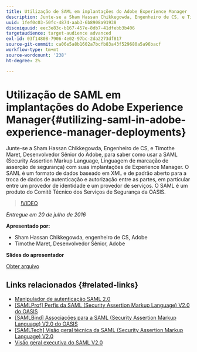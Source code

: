 ```yaml
---
title: Utilização de SAML em implantações do Adobe Experience Manager
description: Junte-se a Sham Hassan Chikkegowda, Engenheiro de CS, e Timothe Maret, Desenvolvedor Sênior do Adobe, para saber como usar a SAML (Security Assertion Markup Language, Linguagem de marcação de asserção de segurança) com suas implantações de Experience Manager. O SAML é um formato de dados baseado em XML e de padrão aberto para a troca de dados de autenticação e autorização entre as partes, em particular entre um provedor de identidade e um provedor de serviços.  O SAML é um produto do Comitê Técnico dos Serviços de Segurança da OASIS.
uuid: 1fef0c03-50fc-4874-aab3-6b8908a91938
discoiquuid: eec3e83c-b167-457e-8db7-41dfebb3b406
targetaudience: target-audience advanced
exl-id: 03f14808-7906-4e02-97bc-2da2273df817
source-git-commit: ca06e5a8b1602a7bcfb83a43f529680a5a96bacf
workflow-type: tm+mt
source-wordcount: '238'
ht-degree: 2%

---
```


# Utilização de SAML em implantações do Adobe Experience Manager{#utilizing-saml-in-adobe-experience-manager-deployments}

Junte-se a Sham Hassan Chikkegowda, Engenheiro de CS, e Timothe Maret, Desenvolvedor Sênior do Adobe, para saber como usar a SAML (Security Assertion Markup Language, Linguagem de marcação de asserção de segurança) com suas implantações de Experience Manager. O SAML é um formato de dados baseado em XML e de padrão aberto para a troca de dados de autenticação e autorização entre as partes, em particular entre um provedor de identidade e um provedor de serviços.  O SAML é um produto do Comitê Técnico dos Serviços de Segurança da OASIS.

>[!VIDEO](https://video.tv.adobe.com/v/19299/?quality=9)

*Entregue em 20 de julho de 2016*

**Apresentado por:**

* Sham Hassan Chikkegowda, engenheiro de CS, Adobe
* Timothe Maret, Desenvolvedor Sênior, Adobe

**Slides do apresentador**

[Obter arquivo](assets/aem-gems-072016-saml.pdf)

## Links relacionados {#related-links}

* [Manipulador de autenticação SAML 2.0](https://docs.adobe.com/docs/en/aem/6-2/administer/security/saml-2-0-authenticationhandler.html)
* [[SAMLProf] Perfis da SAML (Security Assertion Markup Language) V2.0 do OASIS](https://docs.oasis-open.org/security/saml/v2.0/saml-profiles-2.0-os.pdf)
* [[SAMLBind] Associações para a SAML (Security Assertion Markup Language) V2.0 do OASIS](https://docs.oasis-open.org/security/saml/v2.0/saml-bindings-2.0-os.pdf)
* [[SAMLTech] Visão geral técnica da SAML (Security Assertion Markup Language) V2.0](https://www.oasis-open.org/committees/download.php/27819/sstc-saml-tech-overview-2.0-cd-02.pdf)
* [Visão geral executiva do SAML V2.0](https://www.oasis-open.org/committees/download.php/13525/sstc-saml-exec-overview-2.0-cd-01-2col.pdf)
